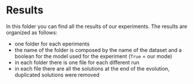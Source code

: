 # Results

In this folder you can find all the results of our experiments.
The results are organized as follows:

* one folder for each eperiments
* the name of the folder is composed by the name of the dataset and a boolean for the model used for the experiment (`True` = our mode)
* in each folder there is one file for each different run
* in each file there are all the solutions at the end of the evolution, duplicated solutions were removed
